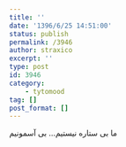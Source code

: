 ```yaml
---
title: ''
date: '1396/6/25 14:51:00'
status: publish
permalink: /3946
author: straxico
excerpt: ''
type: post
id: 3946
category:
    - tytomood
tag: []
post_format: []
---
```

ما بی ستاره نیستیم… بی آسمونیم